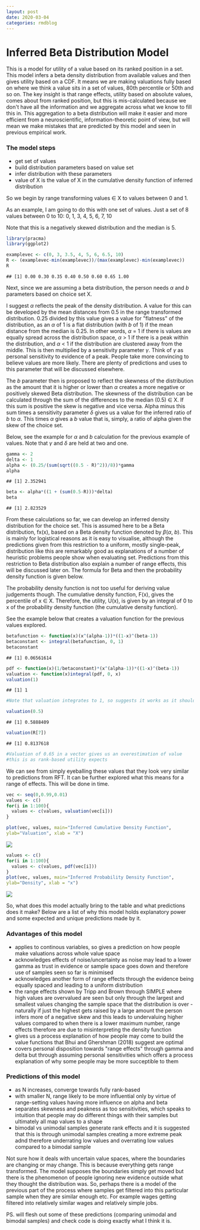 ```yaml
---
layout: post
date: 2020-03-04
categories: rmdblog
---
```


# Inferred Beta Distribution Model

This is a model for utility of a value based on its ranked position in a set. This model infers a beta density distribution from available values and then gives utility based on a CDF. It means we are making valuations fully based on where we think a value sits in a set of values, 80th percentile or 50th and so on. The key insight is that range effects, utility based on absolute values, comes about from ranked position, but this is mis-calculated because we don't have all the information and we aggregate across what we know to fill this in. This aggregation to a beta distribution will make it easier and more efficient from a neuroscientific, information-theoretic point of view, but will mean we make mistakes that are predicted by this model and seen in previous empirical work.

### The model steps

-   get set of values
-   build distribution parameters based on value set
-   infer distribution with these parameters
-   value of X is the value of X in the cumulative density function of inferred distribution

So we begin by range transforming values ∈ X to values between 0 and 1.

As an example, I am going to do this with one set of values. Just a set of 8 values between 0 to 10: 0, 1, 3, 4, 5, 6, 7, 10

 Note that this is a negatively skewed distribution and the median is 5.

``` r
library(pracma)
library(ggplot2)
```

``` r
examplevec <- c(0, 3, 3.5, 4, 5, 6, 6.5, 10)
R <- (examplevec-min(examplevec))/(max(examplevec)-min(examplevec))
R
```

    ## [1] 0.00 0.30 0.35 0.40 0.50 0.60 0.65 1.00

Next, since we are assuming a beta distribution, the person needs *α* and <i>b</i> parameters based on choice set X.

I suggest *α* reflects the peak of the density distribution. A value for this can be developed by the mean distances from 0.5 in the range transformed distribution. 0.25 divided by this value gives a value for "flatness" of the distribution, as an *α* of 1 is a flat distribution (with <i>b</i> of 1) if the mean distance from the median is 0.25. In other words, *α* = 1 if there is values are equally spread across the distribution space, *α* &gt; 1 if there is a peak within the distribution, and *α* &lt; 1 if the distribution are clustered away from the middle. This is then multiplied by a sensitivity parameter *γ*. Think of *γ* as personal sensitivity to evidence of a peak. People take more convincing to believe values are more likely. There are plenty of predictions and uses to this parameter that will be discussed elsewhere.

The <i>b</i> parameter then is proposed to reflect the skewness of the distribution as the amount that it is higher or lower than *α* creates a more negative or positively skewed Beta distribution. The skewness of the distribution can be calculated through the sum of the differences to the median (0.5) ∈ X. If this sum is positive the skew is negative and vice versa. Alpha minus this sum times a sensitivity parameter *δ* gives us a value for the inferred ratio of <i>b</i> to *α*. This times *α* gives a <i>b</i> value that is, simply, a ratio of alpha given the skew of the choice set.

Below, see the example for *α* and <i>b</i> calculation for the previous example of values. Note that *γ* and *δ* are held at two and one.

``` r
gamma <- 2
delta <- 1
alpha <- (0.25/(sum(sqrt((0.5 - R)^2))/8))*gamma
alpha
```

    ## [1] 2.352941

``` r
beta <- alpha*((1 + (sum(0.5-R)))*delta)
beta
```

    ## [1] 2.823529

From these calculations so far, we can develop an inferred density distribution for the choice set. This is assumed here to be a Beta distribution, fx(x), based on a Beta density function denoted by *β*(*α*, <i>b</i>). This is mainly for logistical reasons as it is easy to visualise, although the predictions given from this restriction to a uniform, mostly single-peak, distribution like this are remarkably good as explanations of a number of heuristic problems people show when evaluating set. Predictions from this restriction to Beta distribution also explain a number of range effects, this will be discussed later on. The formula for Beta and then the probability density function is given below.

The probability density function is not too useful for deriving value judgements though. The cumulative density function, F(x), gives the percentile of x ∈ X. Therefore, the utility, U(x), is given by an integral of 0 to x of the probability density function (the cumulative density function).

 See the example below that creates a valuation function for the previous values explored.

``` r
betafunction <- function(x)(x^(alpha-1))*((1-x)^(beta-1))
betaconstant <- integral(betafunction, 0, 1)
betaconstant
```

    ## [1] 0.06561614

``` r
pdf <- function(x)(1/betaconstant)*(x^(alpha-1))*((1-x)^(beta-1))
valuation <- function(x)integral(pdf, 0, x)
valuation(1)
```

    ## [1] 1

``` r
#Note that valuation integrates to 1, so suggests it works as it should

valuation(0.5)
```

    ## [1] 0.5888409

``` r
valuation(R[7])
```

    ## [1] 0.8137618

``` r
#Valuation of 0.65 in a vector gives us an overestimation of value
#this is as rank-based utility expects 
```

We can see from simply eyeballing these values that they look very similar to predictions from RFT. It can be further explored what this means for a range of effects. This will be done in time.

``` r
vec <- seq(0,0.99,0.01)
values <- c()
for(i in 1:100){
  values <- c(values, valuation(vec[i]))
}

plot(vec, values, main="Inferred Cumulative Density Function",
ylab="Valuation", xlab = "X")
```

![](IBD_model_md_files/figure-markdown_github/unnamed-chunk-5-1.png)

``` r
values <- c()
for(i in 1:100){
  values <- c(values, pdf(vec[i]))
}
plot(vec, values, main="Inferred Probability Density Function",
ylab="Density", xlab = "x")
```

![](IBD_model_md_files/figure-markdown_github/unnamed-chunk-5-2.png)

So, what does this model actually bring to the table and what predictions does it make? Below are a list of why this model holds explanatory power and some expected and unique predictions made by it.

### Advantages of this model

-   applies to continous variables, so gives a prediction on how people make valuations across whole value space
-   acknowledges effects of noise/uncertainty as noise may lead to a lower gamma as trust in evidence or sample space goes down and therefore use of samples seen so far is minimised
-   acknowledges another form of range effects through the evidence being equally spaced and leading to a uniform distribution
-   the range effects shown by Tripp and Brown through SIMPLE where high values are overvalued are seen but only through the largest and smallest values changing the sample space that the distribution is over - naturally if just the highest gets raised by a large amount the person infers more of a negative skew and this leads to undervaluing higher values compared to when there is a lower maximum number, range effects therefore are due to misinterpreting the density function
-   gives us a process explanation of how people may come to build the value functions that Bhui and Ghershman (2018) suggest are optimal
-   covers personal disposition towards "range effects" through gamma and delta but through assuming personal sensitivities which offers a process explanation of why some people may be more succeptible to them

### Predictions of this model

-   as N increases, converge towards fully rank-based
-   with smaller N, range likely to be more influential only by virtue of range-setting values having more influence on alpha and beta
-   separates skewness and peakness as too sensitivities, which speaks to intuition that people may do different things with their samples but ultimately all map values to a shape
-   bimodal vs unimodal samples generate rank effects and it is suggested that this is through unimodal samples creating a more extreme peak adnd therefore underrating low values and overrating low values compared to a bimodal sample

Not sure how it deals with uncertain value spaces, where the boundaries are changing or may change. This is because everything gets range transformed. The model supposes the boundaries simply get moved but there is the phenomenon of people ignoring new evidence outside what they thought the distribution was. So, perhaps there is a model of the previous part of the process where samples get filtered into this particular sample when they are similar enough etc. For example wages getting filtered into relatively similar wages and relatively simple jobs.

PS. will flesh out some of these predictions (comparing unimodal and bimodal samples) and check code is doing exactly what I think it is.
